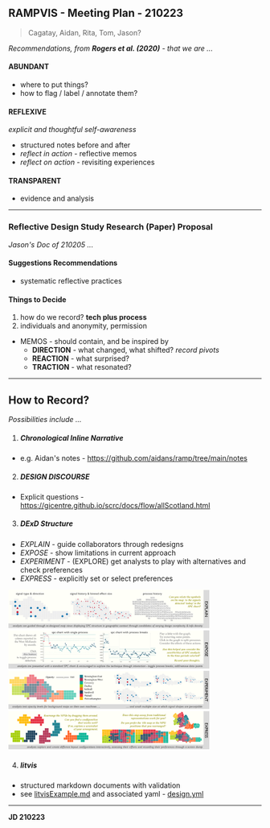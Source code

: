 ## RAMPVIS - Meeting Plan - 210223

> Cagatay, Aidan, Rita, Tom, Jason?

_Recommendations, from **Rogers et al. (2020)** - that we are ..._

#### ABUNDANT
  - where to put things?
  - how to flag / label / annotate them?

#### REFLEXIVE

_explicit and thoughtful self-awareness_

  - structured notes before and after
  - _reflect in action_ - reflective memos
  - _reflect on action_ - revisiting experiences

#### TRANSPARENT
  - evidence and analysis

---

### Reflective Design Study Research (Paper) Proposal

_Jason's Doc of 210205 ..._

#### Suggestions Recommendations

 - systematic reflective practices

#### Things to Decide

1. how do we record? **tech plus process**
1. individuals and anonymity, permission

 * MEMOS - should contain, and be inspired by
   - **DIRECTION** - what changed, what shifted? _record pivots_
   - **REACTION** - what surprised?
   - **TRACTION** - what resonated?

---

## How to Record?

_Possibilities include ..._

1. ##### Chronological Inline Narrative

 - e.g. Aidan's notes - https://github.com/aidans/ramp/tree/main/notes

2. ##### DESIGN DISCOURSE
  - Explicit questions - https://gicentre.github.io/scrc/docs/flow/allScotland.html

3. ##### DExD Structure
  * _EXPLAIN_ - guide collaborators through redesigns
  * _EXPOSE_ - show limitations in current approach
  * _EXPERIMENT_ - (EXPLORE) get analysts to play with alternatives and check preferences
  * _EXPRESS_ - explicitly set or select preferences<br/>
  <img src="img/dexd.fig2.png" width="400"/>

4. ##### litvis

 * structured markdown documents with validation
 * see [litvisExample.md](litvisExample.md) and associated yaml - [design.yml](../narrative-schemas/design.yml)

---

**JD 210223**
